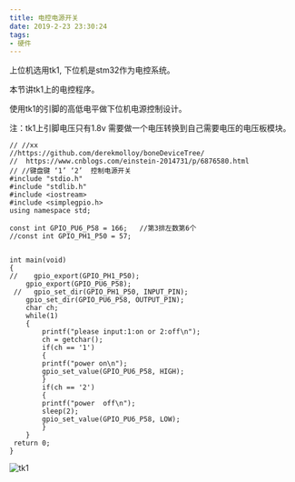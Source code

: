 ```yaml
---
title: 电控电源开关
date: 2019-2-23 23:30:24
tags:
- 硬件
---
```


上位机选用tk1, 下位机是stm32作为电控系统。

本节讲tk1上的电控程序。

使用tk1的引脚的高低电平做下位机电源控制设计。

注：tk1上引脚电压只有1.8v 需要做一个电压转换到自己需要电压的电压板模块。


```
// //xx
//https://github.com/derekmolloy/boneDeviceTree/
//  https://www.cnblogs.com/einstein-2014731/p/6876580.html
// //键盘键 ‘1’ ‘2’  控制电源开关
#include "stdio.h"
#include "stdlib.h"
#include <iostream>
#include <simplegpio.h>
using namespace std;
 
const int GPIO_PU6_P58 = 166;   //第3排左数第6个
//const int GPIO_PH1_P50 = 57;
 
 
int main(void)
{
//    gpio_export(GPIO_PH1_P50);
    gpio_export(GPIO_PU6_P58);
 //   gpio_set_dir(GPIO_PH1_P50, INPUT_PIN);
    gpio_set_dir(GPIO_PU6_P58, OUTPUT_PIN);
    char ch;
    while(1)
    {
        printf("please input:1:on or 2:off\n");
        ch = getchar();
        if(ch == '1')
        {
        printf("power on\n");
        gpio_set_value(GPIO_PU6_P58, HIGH);
        }
        if(ch == '2')
        {
        printf("power  off\n");
        sleep(2);
        gpio_set_value(GPIO_PU6_P58, LOW);
        }
    }
 return 0;
}

```
![tk1](http://pnbd44c64.bkt.clouddn.com/tk1.jpg)
